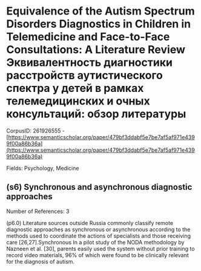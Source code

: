 # Equivalence of the Autism Spectrum Disorders Diagnostics in Children in Telemedicine and Face-to-Face Consultations: A Literature Review Эквивалентность диагностики расстройств аутистического спектра у детей в рамках телемедицинских и очных консультаций: обзор литературы

CorpusID: 261926555 - [https://www.semanticscholar.org/paper/479bf3ddabf5e7be7af5af971e4399f00a86b36a](https://www.semanticscholar.org/paper/479bf3ddabf5e7be7af5af971e4399f00a86b36a)

Fields: Psychology, Medicine

## (s6) Synchronous and asynchronous diagnostic approaches
Number of References: 3

(p6.0) Literature sources outside Russia commonly classify remote diagnostic approaches as synchronous or asynchronous according to the methods used to coordinate the actions of specialists and those receiving care [26,27].Synchronous In a pilot study of the NODA methodology by Nazneen et al. [30], parents easily used the system without prior training to record video materials, 96% of which were found to be clinically relevant for the diagnosis of autism.
